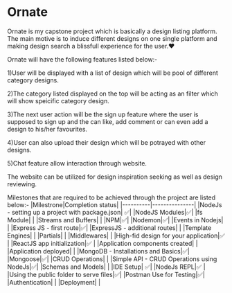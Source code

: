 # Ornate

Ornate is my capstone project which is basically a design listing platform. The main motive is to induce different designs on one single platform and making design search a blissfull experience for the user.❤️

Ornate will have the following features listed below:-

1)User will be displayed with a list of design which will be pool of different category designs.

2)The category listed displayed on the top will be acting as an filter which will show speicific category design.

3)The next user action will be the sign up feature where the user is supposed to sign up and the can like, add comment or can even add a design to his/her favourites.

4)User can also upload their design which will be potrayed with other designs.

5)Chat feature allow interaction through website.

The website can be utilized for design inspiration seeking as well as design reviewing.

Milestones that are required to be achieved through the project are listed below:-
|Milestrone|Completion status|
|----------|---------------|
|NodeJs - setting up a project with package.json| ✅|
|NodeJS Modules|✅|
|fs Module| |
|Streams and Buffers| |
|NPM|✅|
|Nodemon|✅|
|Events in Nodejs| |
|Express JS - first route|✅|
|ExpressJS - additional routes| |
|Template Engines| |
|Partials| |
|Middlewares| |
|High-fid design for your application|✅ |
|ReactJS app initialization|✅ |
|Application components created| |
|Application deployed| |
|MongoDB - Installations and Basics|✅|
|Mongoose|✅|
|CRUD Operations| |
|Simple API - CRUD Operations using NodeJs|✅|
|Schemas and Models| |
|IDE Setup| ✅|
|NodeJs REPL|✅ |
|Using the public folder to serve files|✅|
|Postman Use for Testing|✅|
|Authentication| |
|Deployment| |
